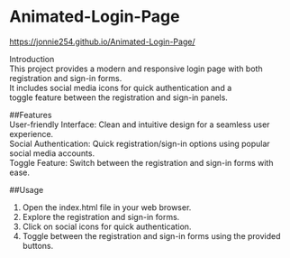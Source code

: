# Animated-Login-Page<br>
https://jonnie254.github.io/Animated-Login-Page/<br>

Introduction<br>
This project provides a modern and responsive login page with both registration and sign-in forms. <br>
It includes social media icons for quick authentication and a<br>toggle feature between the registration and sign-in panels.<br> 

##Features<br>
User-friendly Interface: Clean and intuitive design for a seamless user experience.<br>
Social Authentication: Quick registration/sign-in options using popular social media accounts.<br>
Toggle Feature: Switch between the registration and sign-in forms with ease.<br>

##Usage<br>
1. Open the index.html file in your web browser.<br>
2. Explore the registration and sign-in forms.<br>
3. Click on social icons for quick authentication.<br>
4. Toggle between the registration and sign-in forms using the provided buttons.<br>  
